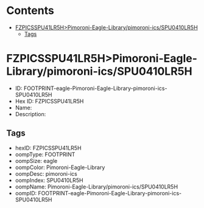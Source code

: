 



Contents
========

* [FZPICSSPU41LR5H>Pimoroni-Eagle-Library/pimoroni-ics/SPU0410LR5H](#fzpicsspu41lr5hpimoroni-eagle-librarypimoroni-icsspu0410lr5h)
	* [Tags](#tags)

# FZPICSSPU41LR5H>Pimoroni-Eagle-Library/pimoroni-ics/SPU0410LR5H

- ID: FOOTPRINT-eagle-Pimoroni-Eagle-Library-pimoroni-ics-SPU0410LR5H
- Hex ID: FZPICSSPU41LR5H
- Name: 
- Description: 

## Tags

- hexID: FZPICSSPU41LR5H
- oompType: FOOTPRINT
- oompSize: eagle
- oompColor: Pimoroni-Eagle-Library
- oompDesc: pimoroni-ics
- oompIndex: SPU0410LR5H
- oompName: Pimoroni-Eagle-Library/pimoroni-ics/SPU0410LR5H
- oompID: FOOTPRINT-eagle-Pimoroni-Eagle-Library-pimoroni-ics-SPU0410LR5H
